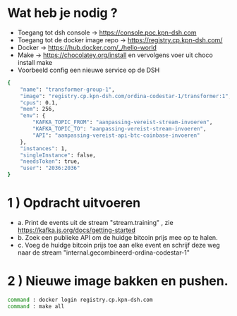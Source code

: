 # Wat heb je nodig ?

- Toegang tot dsh console           -> https://console.poc.kpn-dsh.com
- Toegang tot de docker image repo  -> https://registry.cp.kpn-dsh.com/
- Docker                            -> https://hub.docker.com/_/hello-world
- Make                              -> https://chocolatey.org/install en vervolgens voer uit 
choco install make  
- Voorbeeld config een nieuwe service op de DSH
```bash
{
	"name": "transformer-group-1",
	"image": "registry.cp.kpn-dsh.com/ordina-codestar-1/transformer:1",
	"cpus": 0.1,
	"mem": 256,
	"env": {
		"KAFKA_TOPIC_FROM": "aanpassing-vereist-stream-invoeren",
		"KAFKA_TOPIC_TO": "aanpassing-vereist-stream-invoeren",
		"API": "aanpassing-vereist-api-btc-coinbase-invoeren"
	},
	"instances": 1,
	"singleInstance": false,
	"needsToken": true,
	"user": "2036:2036"
}
```

# 1 ) Opdracht uitvoeren
- a. Print de events uit de stream "stream.training" , zie https://kafka.js.org/docs/getting-started
- b. Zoek een publieke API om de huidge bitcoin prijs mee op te halen. 
- c. Voeg de huidge bitcoin prijs toe aan elke event en schrijf deze weg naar de stream "internal.gecombineerd-ordina-codestar-1" 

# 2 ) Nieuwe image bakken en pushen.
```sh
command : docker login registry.cp.kpn-dsh.com
command : make all
```